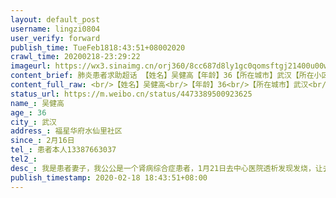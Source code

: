 ```yaml
---
layout: default_post
username: lingzi0804
user_verify: forward
publish_time: TueFeb1818:43:51+08002020
crawl_time: 20200218-23:29:22
imageurl: https://wx3.sinaimg.cn/orj360/8cc687d8ly1gc0qomsftgj21400u00w0.jpg,https://wx4.sinaimg.cn/orj360/8cc687d8ly1gc0qom2zj0j21400u0dkv.jpg,https://wx3.sinaimg.cn/orj360/8cc687d8ly1gc0qp424jlj22c03401ky.jpg,https://wx1.sinaimg.cn/orj360/8cc687d8gy1gc0qqzm4nnj22c0340npe.jpg
content_brief: 肺炎患者求助超话 【姓名】吴健高【年龄】36【所在城市】武汉【所在小区、社区】福星华府 水仙里社区【患病时间】2月16日【联系方式】患者本人13387663037【其他紧急联系人】【病情描述】我是患者妻子，我公公是一个肾病综合症患者，1月21日去中心医院透析发现发烧，让去发热门诊做检查， ...全文
content_full_raw: <br/>【姓名】吴健高<br/>【年龄】36<br/>【所在城市】武汉<br/>【所在小区、社区】福星华府水仙里社区<br/>【患病时间】2月16日<br/>【联系方式】患者本人13387663037<br/>【其他紧急联系人】<br/>【病情描述】我是患者妻子，我公公是一个肾病综合症患者，1月21日去中心医院透析发现发烧，让去发热门诊做检查，后来去红十字会医院做了ct和抽血，显示为双肺感染性病变，我们辗转无数医院，联系社区，所有能打的电话全部打遍了都是不收，最后于28日才到新华医院抢救，于2月3日抢救室去世，直到去世都没有确诊。因公公不能自理，我丈夫在医院一直照顾，当时做了ct没有感染，后买了药回家自我隔离。但是患者还是感染了，于16日发烧38度，做ct显示左肺散在斑片状，病毒性肺炎可能。联系社区，于17日送去隔离酒店，隔离酒店以未做核酸拒收。18日自行去医院排队做了核酸检查，结果还没出。现在武汉不是应收尽收？以ct确诊？到现在为止又是联系所有能打的电话，平台都登记了，发烧三天了，还是没有安排隔离点，非要拖到重症才能接收？<adata-url="http://t.cn/R2WxQOQ"href="http://weibo.com/p/1001018008642010000000000"data-hide=""><spanclass='url-icon'><imgstyle='width:1rem;height:1rem'src='https://h5.sinaimg.cn/upload/2015/09/25/3/timeline_card_small_location_default.png'></span><spanclass="surl-text">武汉</span></a>
status_url: https://m.weibo.cn/status/4473389500923625
name_: 吴健高
age_: 36
city_: 武汉
address_: 福星华府水仙里社区
since_: 2月16日
tel_: 患者本人13387663037
tel2_: 
desc_: 我是患者妻子，我公公是一个肾病综合症患者，1月21日去中心医院透析发现发烧，让去发热门诊做检查，后来去红十字会医院做了ct和抽血，显示为双肺感染性病变，我们辗转无数医院，联系社区，所有能打的电话全部打遍了都是不收，最后于28日才到新华医院抢救，于2月3日抢救室去世，直到去世都没有确诊。因公公不能自理，我丈夫在医院一直照顾，当时做了ct没有感染，后买了药回家自我隔离。但是患者还是感染了，于16日发烧38度，做ct显示左肺散在斑片状，病毒性肺炎可能。联系社区，于17日送去隔离酒店，隔离酒店以未做核酸拒收。18日自行去医院排队做了核酸检查，结果还没出。现在武汉不是应收尽收？以ct确诊？到现在为止又是联系所有能打的电话，平台都登记了，发烧三天了，还是没有安排隔离点，非要拖到重症才能接收？<adata-url="http//t.cn/R2WxQOQ"href="http//weibo.com/p/1001018008642010000000000"data-hide=""><spanclass='url-icon'><imgstyle='width1rem;height1rem'src='https//h5.sinaimg.cn/upload/2015/09/25/3/timeline_card_small_location_default.png'></span><spanclass="surl-text">武汉</span></a>
publish_timestamp: 2020-02-18 18:43:51+08:00
---
```

